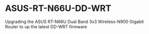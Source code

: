 # ASUS-RT-N66U-DD-WRT
Upgrading the ASUS RT-N66U Dual Band 3x3 Wireless-N900 Gigabit Router to up the latest DD-WRT firmware
